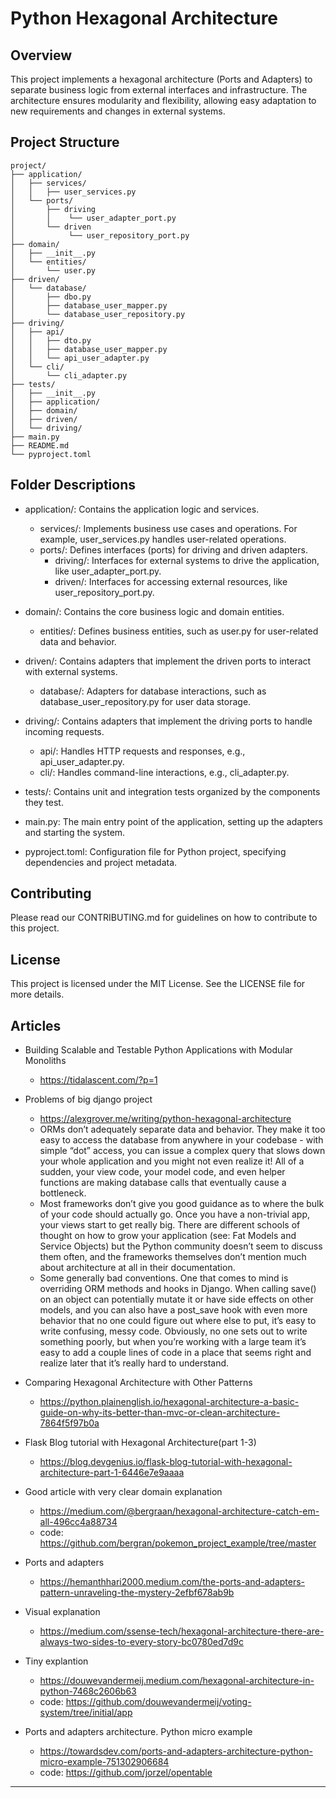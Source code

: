 # Python Hexagonal Architecture

## Overview

This project implements a hexagonal architecture (Ports and Adapters) to separate business logic from external interfaces and infrastructure. The architecture ensures modularity and flexibility, allowing easy adaptation to new requirements and changes in external systems.

## Project Structure

```
project/
├── application/
│   ├── services/
│   │   ├── user_services.py
│   └── ports/
│       ├── driving
│       │    └── user_adapter_port.py
│       └── driven
│            └── user_repository_port.py
├── domain/
│   ├── __init__.py
│   └── entities/
│       └── user.py
├── driven/
│   └── database/
│       ├── dbo.py
│       ├── database_user_mapper.py
│       └── database_user_repository.py
├── driving/
│   ├── api/
│   │   ├── dto.py
│   │   ├── database_user_mapper.py
│   │   └── api_user_adapter.py
│   └── cli/
│       └── cli_adapter.py
├── tests/
│   ├── __init__.py
│   ├── application/
│   ├── domain/
│   ├── driven/
│   └── driving/
├── main.py
├── README.md
└── pyproject.toml

```
## Folder Descriptions

- application/: Contains the application logic and services.
  - services/: Implements business use cases and operations. For example, user_services.py handles user-related operations.
  - ports/: Defines interfaces (ports) for driving and driven adapters.
    - driving/: Interfaces for external systems to drive the application, like user_adapter_port.py.
    - driven/: Interfaces for accessing external resources, like user_repository_port.py.
    
- domain/: Contains the core business logic and domain entities. 
  - entities/: Defines business entities, such as user.py for user-related data and behavior.
  
- driven/: Contains adapters that implement the driven ports to interact with external systems.
  - database/: Adapters for database interactions, such as database_user_repository.py for user data storage.

- driving/: Contains adapters that implement the driving ports to handle incoming requests.
  - api/: Handles HTTP requests and responses, e.g., api_user_adapter.py.
  - cli/: Handles command-line interactions, e.g., cli_adapter.py.
  
- tests/: Contains unit and integration tests organized by the components they test.
- main.py: The main entry point of the application, setting up the adapters and starting the system.
- pyproject.toml: Configuration file for Python project, specifying dependencies and project metadata.

## Contributing

Please read our CONTRIBUTING.md for guidelines on how to contribute to this project.

## License

This project is licensed under the MIT License. See the LICENSE file for more details.

## Articles

- Building Scalable and Testable Python Applications with Modular Monoliths 
  - https://tidalascent.com/?p=1

- Problems of big django project
  - https://alexgrover.me/writing/python-hexagonal-architecture
  - ORMs don’t adequately separate data and behavior. They make it too easy to access the database from anywhere in your codebase - with simple “dot” access, you can issue a complex query that slows down your whole application and you might not even realize it! All of a sudden, your view code, your model code, and even helper functions are making database calls that eventually cause a bottleneck.
  - Most frameworks don’t give you good guidance as to where the bulk of your code should actually go. Once you have a non-trivial app, your views start to get really big. There are different schools of thought on how to grow your application (see: Fat Models and Service Objects) but the Python community doesn’t seem to discuss them often, and the frameworks themselves don’t mention much about architecture at all in their documentation.
  - Some generally bad conventions. One that comes to mind is overriding ORM methods and hooks in Django. When calling save() on an object can potentially mutate it or have side effects on other models, and you can also have a post_save hook with even more behavior that no one could figure out where else to put, it’s easy to write confusing, messy code. Obviously, no one sets out to write something poorly, but when you’re working with a large team it’s easy to add a couple lines of code in a place that seems right and realize later that it’s really hard to understand.

- Comparing Hexagonal Architecture with Other Patterns
  - https://python.plainenglish.io/hexagonal-architecture-a-basic-guide-on-why-its-better-than-mvc-or-clean-architecture-7864f5f97b0a

- Flask Blog tutorial with Hexagonal Architecture(part 1-3)
  - https://blog.devgenius.io/flask-blog-tutorial-with-hexagonal-architecture-part-1-6446e7e9aaaa

- Good article with very clear domain explanation 
  - https://medium.com/@bergraan/hexagonal-architecture-catch-em-all-496cc4a88734
  - code: https://github.com/bergran/pokemon_project_example/tree/master

- Ports and adapters
  - https://hemanthhari2000.medium.com/the-ports-and-adapters-pattern-unraveling-the-mystery-2efbf678ab9b

- Visual explanation 
  - https://medium.com/ssense-tech/hexagonal-architecture-there-are-always-two-sides-to-every-story-bc0780ed7d9c

- Tiny explantion
  - https://douwevandermeij.medium.com/hexagonal-architecture-in-python-7468c2606b63
  - code: https://github.com/douwevandermeij/voting-system/tree/initial/app

- Ports and adapters architecture. Python micro example
  - https://towardsdev.com/ports-and-adapters-architecture-python-micro-example-751302906684
  - code: https://github.com/jorzel/opentable

---